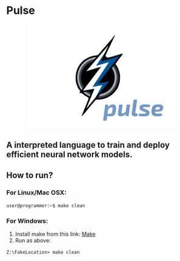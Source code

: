 # Pulse

<center>
  <img src="images/pulse-logo.png">
</center>

## A interpreted language to train and deploy efficient neural network models.

## How to run?

### For Linux/Mac OSX:

```console
user@programmer:~$ make clean
```

### For Windows:

1) Install make from this link: [Make](http://gnuwin32.sourceforge.net/packages/make.htm)
2) Run as above:

```console
Z:\FakeLocation> make clean
```
